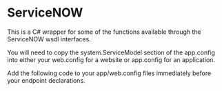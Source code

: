 ServiceNOW
==========

This is a C# wrapper for some of the functions available through the ServiceNOW wsdl interfaces.

You will need to copy the system.ServiceModel section of the app.config into either your web.config for a website or app.config for an application.

Add the following code to your app/web.config files immediately before your endpoint declarations.

<?xml version="1.0" encoding="utf-8" ?>
<configuration>
  <system.serviceModel>
    <bindings>
      <basicHttpBinding>
        <binding name="ServiceNowSoap">
          <security mode="Transport">
            <transport clientCredentialType="Basic" proxyCredentialType="Basic"
                realm="">
              <extendedProtectionPolicy policyEnforcement="Never" />
            </transport>
            <message clientCredentialType="UserName" algorithmSuite="Default" />
          </security>
        </binding>
        <binding name="ServiceNowSoap1" />
      </basicHttpBinding>
    </bindings>

